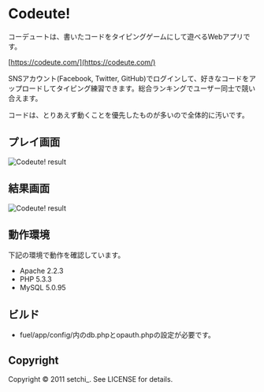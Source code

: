 Codeute!
=======
コーデュートは、書いたコードをタイピングゲームにして遊べるWebアプリです。

[https://codeute.com/](https://codeute.com/)

SNSアカウント(Facebook, Twitter, GitHub)でログインして、好きなコードをアップロードしてタイピング練習できます。総合ランキングでユーザー同士で競い合えます。

コードは、とりあえず動くことを優先したものが多いので全体的に汚いです。

プレイ画面
--------------------
![Codeute! result](https://codeute.com/assets/img/codeute_typing.png "Codeute! result")

結果画面
--------------------
![Codeute! result](https://codeute.com/assets/img/codeute_result.png "Codeute! result")


動作環境
--------------------
下記の環境で動作を確認しています。

* Apache 2.2.3
* PHP 5.3.3
* MySQL 5.0.95

ビルド
--------------------
* fuel/app/config/内のdb.phpとopauth.phpの設定が必要です。

Copyright
--------------------
Copyright &copy; 2011 setchi_. See LICENSE for details.